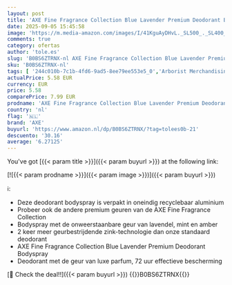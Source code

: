 ```yaml
---
layout: post
title: 'AXE Fine Fragrance Collection Blue Lavender Premium Deodorant Bodyspray  72 uur effectieve bescherming met de geur van luxe parfum 150 ml'
date: 2025-09-05 15:45:58
image: 'https://m.media-amazon.com/images/I/41KguAyDHvL._SL500_._SL400_.jpg'
comments: true
category: ofertas
author: 'tole.es'
slug: 'B0BS6ZTRNX-nl AXE Fine Fragrance Collection Blue Lavender Premium...'
sku: 'B0BS6ZTRNX-nl'
tags: [ '244c010b-7c1b-4fd6-9ad5-8ee79ee553e5_0','Arborist Merchandising Root','Bad- & bodyproducten','Beauty','Beauty & persoonlijke verzorging','Deodorant','Deodorants & anti-transpiranten','Self Service','Special Features Stores','Unilever_W23','axe','🇳🇱', ]
actualPrice: 5.58 EUR
currency: EUR
price: 5.58
comparePrice: 7.99 EUR
prodname: 'AXE Fine Fragrance Collection Blue Lavender Premium Deodorant Bodyspray  72 uur effectieve bescherming met de geur van luxe parfum 150 ml'
country: 'nl'
flag: '🇳🇱'
brand: 'AXE'
buyurl: 'https://www.amazon.nl/dp/B0BS6ZTRNX/?tag=tolees0b-21'
descuento: '30.16'
average: '6.27125'
---
```


You've got [{{< param title >}}]({{< param buyurl >}}) at the following link:

[![{{< param prodname >}}]({{< param image >}})]({{< param buyurl >}})

ℹ️:

- Deze deodorant bodyspray is verpakt in oneindig recyclebaar aluminium
- Probeer ook de andere premium geuren van de AXE Fine Fragrance Collection
- Bodyspray met de onweerstaanbare geur van lavendel, mint en amber
- 2 keer meer geurbestrijdende zink-technologie dan onze standaard deodorant
- AXE Fine Fragrance Collection Blue Lavender Premium Deodorant Bodyspray
- Deodorant met de geur van luxe parfum, 72 uur effectieve bescherming

[🛒 Check the deal!!]({{< param buyurl >}})
{{<world>}}B0BS6ZTRNX{{</world>}}
